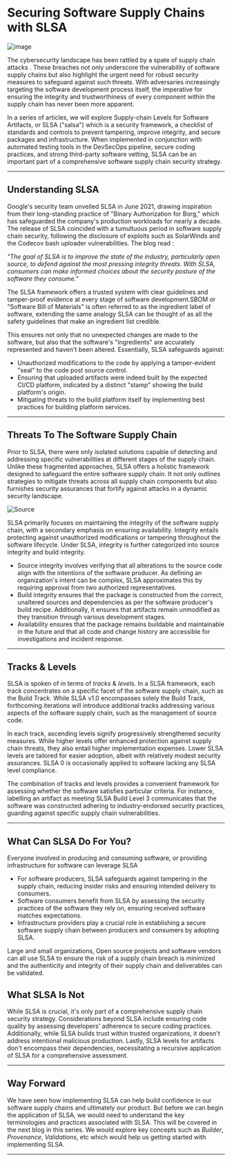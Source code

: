 # Securing Software Supply Chains with SLSA 

![image](https://github.com/aakashtripathi/slsa/assets/67234531/b2c2ebae-cef6-4048-a9dd-226325e3d107)


The cybersecurity landscape has been rattled by a spate of supply chain attacks . These breaches not only underscore the vulnerability of software supply chains but also highlight the urgent need for robust security measures to safeguard against such threats. With adversaries increasingly targeting the software development process itself, the imperative for ensuring the integrity and trustworthiness of every component within the supply chain has never been more apparent.

In a series of articles, we will explore Supply-chain Levels for Software Artifacts, or SLSA ("salsa") which is a security framework, a checklist of standards and controls to prevent tampering, improve integrity, and secure packages and infrastructure. When implemented in conjunction with automated testing tools in the DevSecOps pipeline, secure coding practices, and strong third-party software vetting, SLSA can be an important part of a comprehensive software supply chain security strategy.

---
## Understanding SLSA

Google's security team unveiled SLSA in June 2021, drawing inspiration from their long-standing practice of "Binary Authorization for Borg," which has safeguarded the company's production workloads for nearly a decade. The release of SLSA coincided with a tumultuous period in software supply chain security, following the disclosure of exploits such as SolarWinds and the Codecov bash uploader vulnerabilities. The blog read :

*"The goal of SLSA is to improve the state of the industry, particularly open source, to defend against the most pressing integrity threats. With SLSA, consumers can make informed choices about the security posture of the software they consume."*

The SLSA framework offers a trusted system with clear guidelines and tamper-proof evidence at every stage of software development.SBOM or "Software Bill of Materials" is often referred to as the ingredient label of software, extending the same analogy SLSA can be thought of as all the safety guidelines that make an ingredient list credible.

This ensures not only that no unexpected changes are made to the software, but also that the software's "ingredients" are accurately represented and haven't been altered. Essentially, SLSA safeguards against:

- Unauthorized modifications to the code by applying a tamper-evident "seal" to the code post source control.
- Ensuring that uploaded artifacts were indeed built by the expected CI/CD platform, indicated by a distinct "stamp" showing the build platform's origin.
- Mitigating threats to the build platform itself by implementing best practices for building platform services.

---

## Threats To The Software Supply Chain

Prior to SLSA, there were only isolated solutions capable of detecting and addressing specific vulnerabilities at different stages of the supply chain. Unlike these fragmented approaches, SLSA offers a holistic framework designed to safeguard the entire software supply chain. It not only outlines strategies to mitigate threats across all supply chain components but also furnishes security assurances that fortify against attacks in a dynamic security landscape.

![Source](https://github.com/aakashtripathi/slsa/assets/9936789/2f5e9107-4ec4-4c94-9087-00926094836c)


SLSA primarily focuses on maintaining the integrity of the software supply chain, with a secondary emphasis on ensuring availability. Integrity entails protecting against unauthorized modifications or tampering throughout the software lifecycle. Under SLSA, integrity is further categorized into source integrity and build integrity.

- Source integrity involves verifying that all alterations to the source code align with the intentions of the software producer. As defining an organization's intent can be complex, SLSA approximates this by requiring approval from two authorized representatives.
- Build integrity ensures that the package is constructed from the correct, unaltered sources and dependencies as per the software producer's build recipe. Additionally, it ensures that artifacts remain unmodified as they transition through various development stages.
- Availability ensures that the package remains buildable and maintainable in the future and that all code and change history are accessible for investigations and incident response.

---

## Tracks & Levels 

SLSA is spoken of in terms of *tracks* & *levels*. In a SLSA framework, each track concentrates on a specific facet of the software supply chain, such as the Build Track. While SLSA v1.0 encompasses solely the Build Track, forthcoming iterations will introduce additional tracks addressing various aspects of the software supply chain, such as the management of source code.

In each track, ascending levels signify progressively strengthened security measures. While higher levels offer enhanced protection against supply chain threats, they also entail higher implementation expenses. Lower SLSA levels are tailored for easier adoption, albeit with relatively modest security assurances. SLSA 0 is occasionally applied to software lacking any SLSA level compliance.

The combination of tracks and levels provides a convenient framework for assessing whether the software satisfies particular criteria. For instance, labelling an artifact as meeting SLSA Build Level 3 communicates that the software was constructed adhering to industry-endorsed security practices, guarding against specific supply chain vulnerabilities.

---
## What Can SLSA Do For You?

Everyone involved in producing and consuming software, or providing infrastructure for software can leverage SLSA 

- For software producers, SLSA safeguards against tampering in the supply chain, reducing insider risks and ensuring intended delivery to consumers.
- Software consumers benefit from SLSA by assessing the security practices of the software they rely on, ensuring received software matches expectations.
- Infrastructure providers play a crucial role in establishing a secure software supply chain between producers and consumers by adopting SLSA.

Large and small organizations, Open source projects and software vendors can all use SLSA to ensure the risk of a supply chain breach is minimized and the authenticity and integrity of their supply chain and deliverables can be validated. 

## What SLSA Is Not 

While SLSA is crucial, it's only part of a comprehensive supply chain security strategy. Considerations beyond SLSA include ensuring code quality by assessing developers' adherence to secure coding practices. Additionally, while SLSA builds trust within trusted organizations, it doesn't address intentional malicious production. Lastly, SLSA levels for artifacts don't encompass their dependencies, necessitating a recursive application of SLSA for a comprehensive assessment.

---
## Way Forward 

We have seen how implementing SLSA can help build confidence in our software supply chains and ultimately our product. But before we can begin the application of SLSA, we would need to understand the key terminologies and practices associated with SLSA. This will be covered in the next blog in this series. We would explore key concepts such as *Builder*, *Provenance*, *Validations*, etc which would help us getting started with implementing SLSA. 

---








